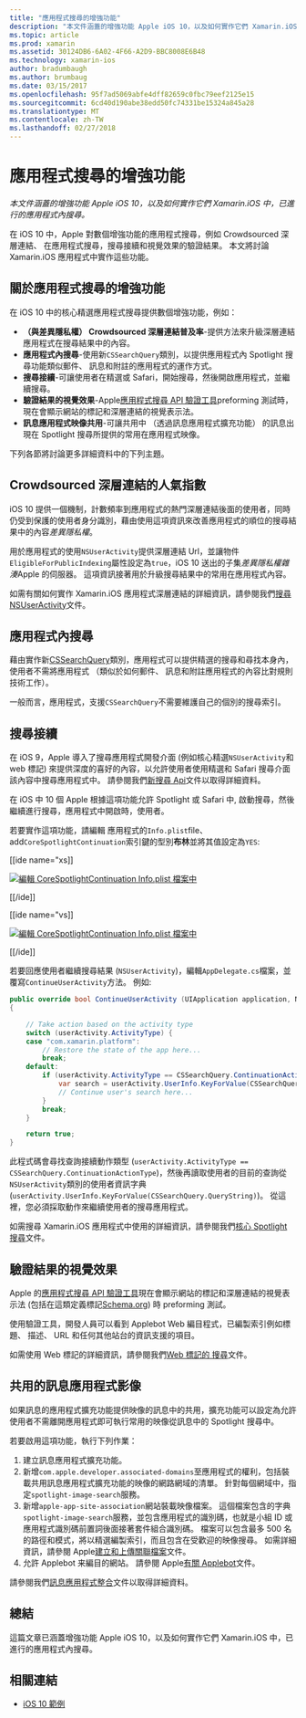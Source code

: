 ```yaml
---
title: "應用程式搜尋的增強功能"
description: "本文件涵蓋的增強功能 Apple iOS 10，以及如何實作它們 Xamarin.iOS 中，已進行的應用程式內搜尋。"
ms.topic: article
ms.prod: xamarin
ms.assetid: 30124DB6-6A02-4F66-A2D9-BBC8008E6B48
ms.technology: xamarin-ios
author: bradumbaugh
ms.author: brumbaug
ms.date: 03/15/2017
ms.openlocfilehash: 95f7ad5069abfe4dff82659c0fbc79eef2125e15
ms.sourcegitcommit: 6cd40d190abe38edd50fc74331be15324a845a28
ms.translationtype: MT
ms.contentlocale: zh-TW
ms.lasthandoff: 02/27/2018
---
```

# <a name="app-search-enhancements"></a>應用程式搜尋的增強功能

_本文件涵蓋的增強功能 Apple iOS 10，以及如何實作它們 Xamarin.iOS 中，已進行的應用程式內搜尋。_

在 iOS 10 中，Apple 對數個增強功能的應用程式搜尋，例如 Crowdsourced 深層連結、 在應用程式搜尋，搜尋接續和視覺效果的驗證結果。 本文將討論 Xamarin.iOS 應用程式中實作這些功能。

## <a name="about-app-search-enhancements"></a>關於應用程式搜尋的增強功能

在 iOS 10 中的核心精選應用程式搜尋提供數個增強功能，例如：

- **（與差異隱私權） Crowdsourced 深層連結普及率**-提供方法來升級深層連結應用程式在搜尋結果中的內容。
- **應用程式內搜尋**-使用新`CSSearchQuery`類別，以提供應用程式內 Spotlight 搜尋功能類似郵件、 訊息和附註的應用程式的運作方式。
- **搜尋接續**-可讓使用者在精選或 Safari，開始搜尋，然後開啟應用程式，並繼續搜尋。
- **驗證結果的視覺效果**-Apple[應用程式搜尋 API 驗證工具](https://search.developer.apple.com/appsearch-validation-tool)preforming 測試時，現在會顯示網站的標記和深層連結的視覺表示法。
- **訊息應用程式映像共用**-可讓共用中 （透過訊息應用程式擴充功能） 的訊息出現在 Spotlight 搜尋所提供的常用在應用程式映像。

下列各節將討論更多詳細資料中的下列主題。

## <a name="crowdsourced-deep-link-popularity"></a>Crowdsourced 深層連結的人氣指數

iOS 10 提供一個機制，計數頻率到應用程式的熱門深層連結後面的使用者，同時仍受到保護的使用者身分識別，藉由使用這項資訊來改善應用程式的順位的搜尋結果中的內容*差異隱私權*。

用於應用程式的使用`NSUserActivity`提供深層連結 Url，並讓物件`EligibleForPublicIndexing`屬性設定為`true`，iOS 10 送出的子集*差異隱私權雜湊*Apple 的伺服器。 這項資訊接著用於升級搜尋結果中的常用在應用程式內容。

如需有關如何實作 Xamarin.iOS 應用程式深層連結的詳細資訊，請參閱我們[搜尋 NSUserActivity](~/ios/platform/search/nsuseractivity.md)文件。

## <a name="in-app-searching"></a>應用程式內搜尋

藉由實作新[CSSearchQuery](https://developer.apple.com/reference/corespotlight/cssearchquery)類別，應用程式可以提供精選的搜尋和尋找本身內，使用者不需將應用程式 （類似於如何郵件、 訊息和附註應用程式的內容比對規則技術工作）。

一般而言，應用程式，支援`CSSearchQuery`不需要維護自己的個別的搜尋索引。 

## <a name="search-continuation"></a>搜尋接續

在 iOS 9，Apple 導入了搜尋應用程式開發介面 (例如核心精選`NSUserActivity`和 web 標記) 來提供深度的喜好的內容，以允許使用者使用精選和 Safari 搜尋介面該內容中搜尋應用程式中。 請參閱我們[新搜尋 Api](~/ios/platform/search/index.md)文件以取得詳細資料。

在 iOS 中 10 個 Apple 根據這項功能允許 Spotlight 或 Safari 中, 啟動搜尋，然後繼續進行搜尋，應用程式中開啟時，使用者。 

若要實作這項功能，請編輯 應用程式的`Info.plist`file、 add`CoreSpotlightContinuation`索引鍵的型別**布林**並將其值設定為`YES`:

[[ide name="xs]]

[ ![](app-search-enhancements-images/search01.png "編輯 CoreSpotlightContinuation Info.plist 檔案中")](app-search-enhancements-images/search01.png)

[[/ide]]

[[ide name="vs]]

[ ![](app-search-enhancements-images/searchw01.png "編輯 CoreSpotlightContinuation Info.plist 檔案中")](app-search-enhancements-images/search01.png)

[[/ide]]

若要回應使用者繼續搜尋結果 (`NSUserActivity`)，編輯`AppDelegate.cs`檔案，並覆寫`ContinueUserActivity`方法。 例如: 

```csharp
public override bool ContinueUserActivity (UIApplication application, NSUserActivity userActivity, UIApplicationRestorationHandler completionHandler)
{

    // Take action based on the activity type
    switch (userActivity.ActivityType) {
    case "com.xamarin.platform":
        // Restore the state of the app here...
        break;
    default:
        if (userActivity.ActivityType == CSSearchQuery.ContinuationActionType) {
            var search = userActivity.UserInfo.KeyForValue(CSSearchQuery.QueryString);
            // Continue user's search here...
        }
        break;
    }

    return true;
}
```

此程式碼會尋找查詢接續動作類型 (`userActivity.ActivityType == CSSearchQuery.ContinuationActionType`)，然後再讀取使用者的目前的查詢從`NSUserActivity`類別的使用者資訊字典 (`userActivity.UserInfo.KeyForValue(CSSearchQuery.QueryString)`)。 從這裡，您必須採取動作來繼續使用者的搜尋應用程式。

如需搜尋 Xamarin.iOS 應用程式中使用的詳細資訊，請參閱我們[核心 Spotlight 搜尋](~/ios/platform/search/corespotlight.md)文件。

## <a name="visualization-of-validation-results"></a>驗證結果的視覺效果

Apple 的[應用程式搜尋 API 驗證工具](https://search.developer.apple.com/appsearch-validation-tool)現在會顯示網站的標記和深層連結的視覺表示法 (包括在這類定義標記[Schema.org](http://schema.org/)) 時 preforming 測試。

使用驗證工具，開發人員可以看到 Applebot Web 編目程式，已編製索引例如標題、 描述、 URL 和任何其他站台的資訊支援的項目。

如需使用 Web 標記的詳細資訊，請參閱我們[Web 標記的 搜尋](~/ios/platform/search/web-markup.md)文件。

## <a name="message-app-image-sharing"></a>共用的訊息應用程式影像

如果訊息的應用程式擴充功能提供映像的訊息中的共用，擴充功能可以設定為允許使用者不需離開應用程式即可執行常用的映像從訊息中的 Spotlight 搜尋中。

若要啟用這項功能，執行下列作業：

1. 建立訊息應用程式擴充功能。
2. 新增`com.apple.developer.associated-domains`至應用程式的權利，包括裝載共用訊息應用程式擴充功能的映像的網路網域的清單。 針對每個網域中，指定`spotlight-image-search`服務。
3. 新增`apple-app-site-association`網站裝載映像檔案。 這個檔案包含的字典`spotlight-image-search`服務，並包含應用程式的識別碼，也就是小組 ID 或應用程式識別碼前置詞後面接著套件組合識別碼。 檔案可以包含最多 500 名的路徑和模式，將以精選編製索引，而且包含在受歡迎的映像搜尋。 如需詳細資訊，請參閱 Apple[建立和上傳關聯檔案](https://developer.apple.com/library/prerelease/content/documentation/General/Conceptual/AppSearch/UniversalLinks.html#//apple_ref/doc/uid/TP40016308-CH12-SW4)文件。
4. 允許 Applebot 来編目的網站。 請參閱 Apple[有關 Applebot](https://support.apple.com/en-us/HT204683)文件。

請參閱我們[訊息應用程式整合](~/ios/platform/message-app-integration/index.md)文件以取得詳細資料。

## <a name="summary"></a>總結

這篇文章已涵蓋增強功能 Apple iOS 10，以及如何實作它們 Xamarin.iOS 中，已進行的應用程式內搜尋。



## <a name="related-links"></a>相關連結

- [iOS 10 範例](https://developer.xamarin.com/samples/ios/iOS10/)

